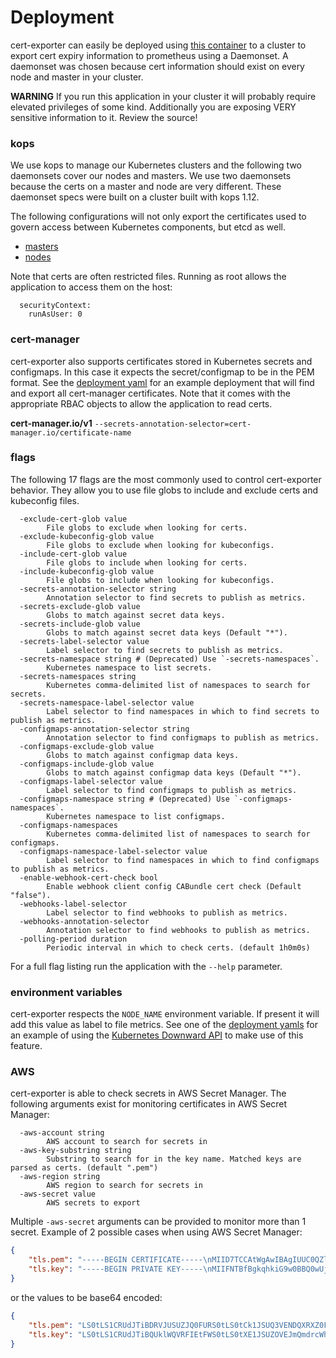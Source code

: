 # Deployment

cert-exporter can easily be deployed using [this container](https://hub.docker.com/r/joeelliott/cert-exporter) to a cluster to export cert expiry information to prometheus using a Daemonset.  A daemonset was chosen because cert information should exist on every node and master in your cluster.

**WARNING** If you run this application in your cluster it will probably require elevated privileges of some kind.  Additionally you are exposing VERY sensitive information to it.  Review the source!

### kops

We use kops to manage our Kubernetes clusters and the following two daemonsets cover our nodes and masters.  We use two daemonsets because the certs on a master and node are very different.  These daemonset specs were built on a cluster built with kops 1.12.

The following configurations will not only export the certificates used to govern access between Kubernetes components, but etcd as well.

- [masters](./kops-masters.yaml)
- [nodes](./kops-nodes.yaml)

Note that certs are often restricted files.  Running as root allows the application to access them on the host:

```
  securityContext:
    runAsUser: 0
```

### cert-manager

cert-exporter also supports certificates stored in Kubernetes secrets and configmaps.  In this case it expects the secret/configmap to be in the PEM format.  See the [deployment yaml](./cert-manager.yaml) for an example deployment that will find and export all cert-manager certificates.  Note that it comes with the appropriate RBAC objects to allow the application to read certs.

**cert-manager.io/v1**
`--secrets-annotation-selector=cert-manager.io/certificate-name`

### flags
The following 17 flags are the most commonly used to control cert-exporter behavior.  They allow you to use file globs to include and exclude certs and kubeconfig files.

```
  -exclude-cert-glob value
    	File globs to exclude when looking for certs.
  -exclude-kubeconfig-glob value
    	File globs to exclude when looking for kubeconfigs.
  -include-cert-glob value
    	File globs to include when looking for certs.
  -include-kubeconfig-glob value
    	File globs to include when looking for kubeconfigs.
  -secrets-annotation-selector string
    	Annotation selector to find secrets to publish as metrics.
  -secrets-exclude-glob value
    	Globs to match against secret data keys.
  -secrets-include-glob value
    	Globs to match against secret data keys (Default "*").
  -secrets-label-selector value
    	Label selector to find secrets to publish as metrics.
  -secrets-namespace string # (Deprecated) Use `-secrets-namespaces`.
    	Kubernetes namespace to list secrets.
  -secrets-namespaces string
        Kubernetes comma-delimited list of namespaces to search for secrets.
  -secrets-namespace-label-selector value
        Label selector to find namespaces in which to find secrets to publish as metrics.
  -configmaps-annotation-selector string
    	Annotation selector to find configmaps to publish as metrics.
  -configmaps-exclude-glob value
    	Globs to match against configmap data keys.
  -configmaps-include-glob value
    	Globs to match against configmap data keys (Default "*").
  -configmaps-label-selector value
    	Label selector to find configmaps to publish as metrics.
  -configmaps-namespace string # (Deprecated) Use `-configmaps-namespaces`.
    	Kubernetes namespace to list configmaps.
  -configmaps-namespaces
        Kubernetes comma-delimited list of namespaces to search for configmaps.
  -configmaps-namespace-label-selector value
        Label selector to find namespaces in which to find configmaps to publish as metrics.
  -enable-webhook-cert-check bool
        Enable webhook client config CABundle cert check (Default "false").
  -webhooks-label-selector
        Label selector to find webhooks to publish as metrics.
  -webhooks-annotation-selector
        Annotation selector to find webhooks to publish as metrics.
  -polling-period duration
    	Periodic interval in which to check certs. (default 1h0m0s)
```

For a full flag listing run the application with the `--help` parameter.

### environment variables

cert-exporter respects the `NODE_NAME` environment variable.  If present it will add this value as label to file metrics.  See one of the [deployment yamls](./kops-nodes.yaml) for an example of using the [Kubernetes Downward API](https://kubernetes.io/docs/tasks/inject-data-application/downward-api-volume-expose-pod-information/) to make use of this feature.

### AWS

cert-exporter is able to check secrets in AWS Secret Manager. The following arguments exist for monitoring certificates in AWS Secret Manager:

```
  -aws-account string
        AWS account to search for secrets in
  -aws-key-substring string
        Substring to search for in the key name. Matched keys are parsed as certs. (default ".pem")
  -aws-region string
        AWS region to search for secrets in
  -aws-secret value
        AWS secrets to export
```

Multiple `-aws-secret` arguments can be provided to monitor more than 1 secret. Example of 2 possible cases when using AWS Secret Manager:

```json
{
    "tls.pem": "-----BEGIN CERTIFICATE-----\nMIID7TCCAtWgAwIBAgIUUC0QZlGksaxYSfvF7RoC9O44VYEwDQYJKoZIhvcNAQEL\n...\n-----END CERTIFICATE-----",
    "tls.key": "-----BEGIN PRIVATE KEY-----\nMIIFNTBfBgkqhkiG9w0BBQ0wUjAxBgkqhkiG9w0BBQwwJAQQwlrvimumxjmK50ne\n...\n-----END PRIVATE KEY-----",
}
```

or the values to be base64 encoded:

```json
{
    "tls.pem": "LS0tLS1CRUdJTiBDRVJUSUZJQ0FURS0tLS0tCk1JSUQ3VENDQXRXZ0F3SUJBZ0lVVUMwUVpsR2tzYXhZU2Z2RjdSb0M5TzQ0VllFd0RRWUpLb1pJaHZjTkFRRUw...",
    "tls.key": "LS0tLS1CRUdJTiBQUklWQVRFIEtFWS0tLS0tXE1JSUZOVEJmQmdrcWhraUc5dzBCQlEwd1VqQXhCZ2txaGtpRzl3MEJCUXd3SkFRUXdscnZpbXVteGptSzUwbmU...",
}
```
